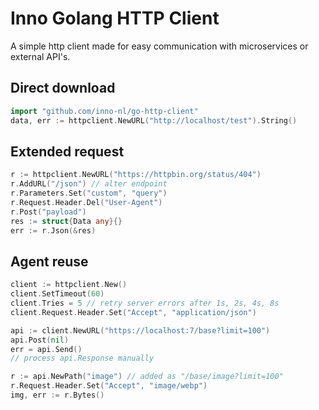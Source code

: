 # Inno Golang HTTP Client

A simple http client made for easy communication with microservices or external API's.

## Direct download

```go
import "github.com/inno-nl/go-http-client"
data, err := httpclient.NewURL("http://localhost/test").String()
```

## Extended request

```go
r := httpclient.NewURL("https://httpbin.org/status/404")
r.AddURL("/json") // alter endpoint
r.Parameters.Set("custom", "query")
r.Request.Header.Del("User-Agent")
r.Post("payload")
res := struct{Data any}{}
err := r.Json(&res)
```

## Agent reuse

```go
client := httpclient.New()
client.SetTimeout(60)
client.Tries = 5 // retry server errors after 1s, 2s, 4s, 8s
client.Request.Header.Set("Accept", "application/json")

api := client.NewURL("https://localhost:7/base?limit=100")
api.Post(nil)
err = api.Send()
// process api.Response manually

r := api.NewPath("image") // added as "/base/image?limit=100"
r.Request.Header.Set("Accept", "image/webp")
img, err := r.Bytes()
```
